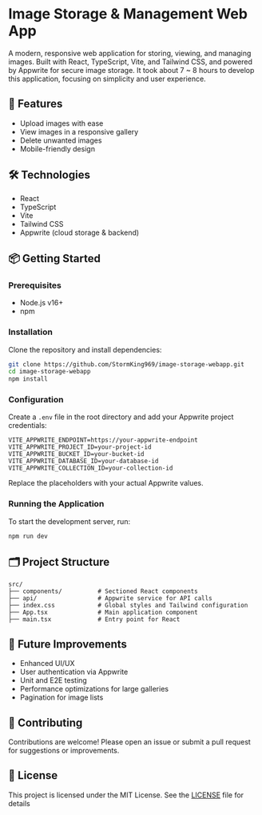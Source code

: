 # Image Storage & Management Web App

A modern, responsive web application for storing, viewing, and managing images. Built with React, TypeScript, Vite, and 
Tailwind CSS, and powered by Appwrite for secure image storage. It took about 7 ~ 8 hours to develop this application, focusing on simplicity and user experience.

## 🚀 Features

- Upload images with ease
- View images in a responsive gallery
- Delete unwanted images
- Mobile-friendly design

## 🛠️ Technologies

- React
- TypeScript
- Vite
- Tailwind CSS
- Appwrite (cloud storage & backend)

## 📦 Getting Started

### Prerequisites

- Node.js v16+
- npm

### Installation

Clone the repository and install dependencies:

```bash
git clone https://github.com/StormKing969/image-storage-webapp.git
cd image-storage-webapp
npm install
```

### Configuration

Create a `.env` file in the root directory and add your Appwrite project credentials:

```env
VITE_APPWRITE_ENDPOINT=https://your-appwrite-endpoint
VITE_APPWRITE_PROJECT_ID=your-project-id
VITE_APPWRITE_BUCKET_ID=your-bucket-id
VITE_APPWRITE_DATABASE_ID=your-database-id
VITE_APPWRITE_COLLECTION_ID=your-collection-id
```

Replace the placeholders with your actual Appwrite values.

### Running the Application

To start the development server, run:

```bash
npm run dev
```

## 🗂️ Project Structure

```plaintext
src/
├── components/          # Sectioned React components
├── api/                 # Appwrite service for API calls
├── index.css            # Global styles and Tailwind configuration
├── App.tsx              # Main application component
├── main.tsx             # Entry point for React
```
## 📝 Future Improvements

- Enhanced UI/UX
- User authentication via Appwrite
- Unit and E2E testing
- Performance optimizations for large galleries
- Pagination for image lists

## 🤝 Contributing
Contributions are welcome! Please open an issue or submit a pull request for suggestions or improvements.

## 📄 License
This project is licensed under the MIT License. See the [LICENSE](LICENSE.txt) file for details